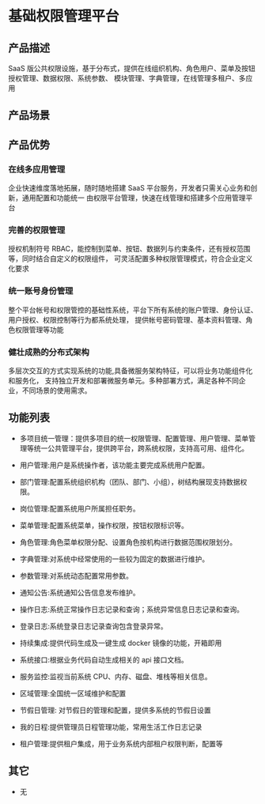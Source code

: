 # 基础权限管理平台

## 产品描述

SaaS 版公共权限设施，基于分布式，提供在线组织机构、角色用户、菜单及按钮授权管理、数据权限、系统参数、
模块管理、字典管理，在线管理多租户、多应用

## 产品场景

## 产品优势

### 在线多应用管理

企业快速维度落地拓展，随时随地搭建 SaaS 平台服务，开发者只需关心业务和创新，通用配置和功能统一
由权限平台管理，快速在线管理和搭建多个应用管理平台

### 完善的权限管理

授权机制符号 RBAC，能控制到菜单、按钮、数据列与约束条件，还有授权范围等，同时结合自定义的权限组件，
可灵活配置多种权限管理模式，符合企业定义化要求

### 统一账号身份管理

整个平台帐号和权限管控的基础性系统，平台下所有系统的账户管理、身份认证、用户授权、权限控制等行为都系统处理，
提供帐号密码管理、基本资料管理、角色权限管理等功能

### 健壮成熟的分布式架构

多层次交互的方式实现系统的功能,具备微服务架构特征，可以将业务功能组件化和服务化，
支持独立开发和部署微服务单元。多种部署方式，满足各种不同企业，不同场景的使用需求。

## 功能列表

- 多项目统一管理：提供多项目的统一权限管理、配置管理、用户管理、菜单管理等统一公共管理平台，提供跨平台，跨系统权限，支持高可用、组件化。

- 用户管理:用户是系统操作者，该功能主要完成系统用户配置。

- 部门管理:配置系统组织机构（团队、部门、小组），树结构展现支持数据权限。

- 岗位管理:配置系统用户所属担任职务。

- 菜单管理:配置系统菜单，操作权限，按钮权限标识等。

- 角色管理:角色菜单权限分配、设置角色按机构进行数据范围权限划分。

- 字典管理:对系统中经常使用的一些较为固定的数据进行维护。

- 参数管理:对系统动态配置常用参数。

- 通知公告:系统通知公告信息发布维护。

- 操作日志:系统正常操作日志记录和查询；系统异常信息日志记录和查询。

- 登录日志:系统登录日志记录查询包含登录异常。

- 持续集成:提供代码生成及一键生成 docker 镜像的功能，开箱即用

- 系统接口:根据业务代码自动生成相关的 api 接口文档。

- 服务监控:监视当前系统 CPU、内存、磁盘、堆栈等相关信息。

- 区域管理:全国统一区域维护和配置

- 节假日管理: 对节假日的管理和配置，提供多系统的节假日设置

- 我的日程:提供管理员日程管理功能，常用生活工作日志记录

- 租户管理:提供租户集成，用于业务系统内部租户权限判断，配置等

## 其它

- 无
